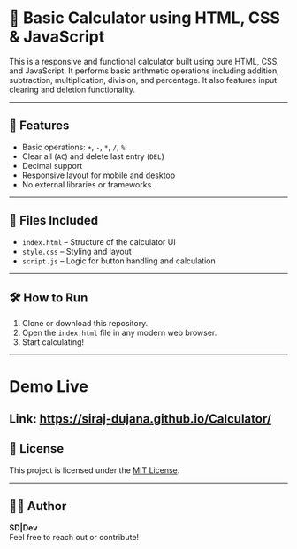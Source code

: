 # 🔢 Basic Calculator using HTML, CSS & JavaScript

This is a responsive and functional calculator built using pure HTML, CSS, and JavaScript. It performs basic arithmetic operations including addition, subtraction, multiplication, division, and percentage. It also features input clearing and deletion functionality.

---

## 🌟 Features

- Basic operations: `+`, `-`, `*`, `/`, `%`
- Clear all (`AC`) and delete last entry (`DEL`)
- Decimal support
- Responsive layout for mobile and desktop
- No external libraries or frameworks

---

## 📂 Files Included

- `index.html` – Structure of the calculator UI
- `style.css` – Styling and layout
- `script.js` – Logic for button handling and calculation

---

## 🛠️ How to Run

1. Clone or download this repository.
2. Open the `index.html` file in any modern web browser.
3. Start calculating!

---

# Demo Live
Link:  https://siraj-dujana.github.io/Calculator/
---

## 📄 License

This project is licensed under the [MIT License](LICENSE).

---

## 👨‍💻 Author

**SD|Dev**  
Feel free to reach out or contribute!

